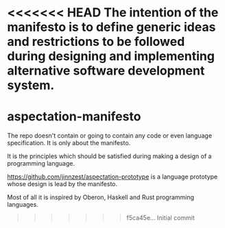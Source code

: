 <<<<<<< HEAD
The intention of the manifesto is to define generic ideas and restrictions to be followed during designing and implementing alternative software development system. 
=======
# aspectation-manifesto

The repo doesn't contain or going to contain any code or even language specification. It is only about the manifesto. 

It is the principles which should be satisfied during making a design of a programming language. 

https://github.com/jinnzest/aspectation-prototype is a language prototype whose design is lead by the manifesto.

Most of all it is inspired by Oberon, Haskell and Rust programming languages.
>>>>>>> f5ca45e... Initial commit
